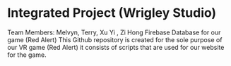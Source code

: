 # Integrated Project (Wrigley Studio)
Team Members: Melvyn, Terry, Xu Yi , Zi Hong
Firebase Database for our game (Red Alert)
This Github repository is created for the sole purpose of our VR game (Red Alert) it consists of scripts that are used for our website for the game.

